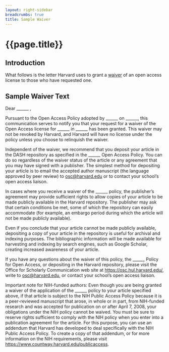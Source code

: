 ```yaml
---
layout: right-sidebar
breadcrumbs: true
title: Sample Waiver
---
```

<h1 id="top" tabindex="-1" class="after-breadcrumb">{{page.title}}</h1>
<h2 class="sr-only">Introduction</h2>

What follows is the letter Harvard uses to grant a [waiver](https://osc.hul.harvard.edu/authors/waiver) of an open access license to those who have requested one.

<section class="letter">
<h2 class="sr-only">Sample Waiver Text</h2>

<p>Dear ______ ,</p>
<p>Pursuant to the Open Access Policy adopted by ______ on ______, this communication serves to notify you that your request for a waiver of the Open Access license for ______ in ______ has been granted. This waiver may not be revoked by Harvard, and Harvard will have no license under the policy unless you choose to relinquish the waiver.</p>
<p>Independent of the waiver, we recommend that you deposit your article in the DASH repository as specified in the ______ Open Access Policy. You can do so regardless of the waiver status of the article or any agreement that you may have signed with a publisher. The simplest method for depositing your article is to email the accepted author manuscript (the language approved by peer review) to <a href="mailto:osc@harvard.edu">osc@harvard.edu</a> or to contact your school’s open access liaison.</p>
<p>In cases where you receive a waiver of the ______ policy, the publisher’s agreement may provide sufficient rights to allow copies of your article to be made publicly available in the Harvard repository. The publisher may ask that certain conditions be met, some of which the repository can easily accommodate (for example, an embargo period during which the article will not be made publicly available).</p>
<p>Even if you conclude that your article cannot be made publicly available, depositing a copy of your article in the repository is useful for archival and indexing purposes. The bibliographic information will be made available for harvesting and indexing by search engines, such as Google Scholar, creating increased awareness of your article.</p>
<p>If you have any questions about the waiver of this policy, the ______ Policy for Open Access, or depositing in the Harvard repository, please visit the Office for Scholarly Communication web site at <a href="https://osc.hul.harvard.edu/">https://osc.hul.harvard.edu/</a>, write to <a href="mailto:osc@harvard.edu">osc@harvard.edu</a>, or contact your school’s open access liaison.</p>
<p>Important note for NIH-funded authors: Even though you are being granted a waiver of the application of the ______ policy to your article specified above, if that article is subject to the NIH Public Access Policy because it is a peer-reviewed manuscript that arose, in whole or in part, from NIH-funded research and was accepted for publication on or after April 7, 2008, your obligations under the NIH policy cannot be waived. You must be sure to reserve rights sufficient to comply with the NIH policy when you enter into a publication agreement for the article. For this purpose, you can use an addendum that Harvard has developed to deal specifically with the NIH Public Access Policy. To create a copy of that addendum, or for more information on the NIH requirements, please visit <a href="https://www.countway.harvard.edu/publicaccess">https://www.countway.harvard.edu/publicaccess</a>.</p>

</section>
